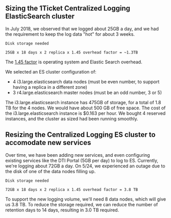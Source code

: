 ## Sizing the 1Ticket Centralized Logging ElasticSearch cluster

In July 2018, we observed that we logged about 25GB a day, and we had the requirement to keep the log data "hot" for about 3 weeks.

```
Disk storage needed

25GB x 18 days x 2 replica x 1.45 overhead factor = ~1.3TB
```

The [1.45 factor](https://docs.aws.amazon.com/elasticsearch-service/latest/developerguide/sizing-domains.html) is operating system and Elastic Search overhead.

We selected an ES cluster configuration of: 

* 4 i3.large.elasticsearch data nodes (must be even number, to support having a replica in a different zone)
* 3 r4.large.elasticsearch master nodes (must be an odd number, 3 or 5)

The i3.large.elasticsearch instance has 475GB of storage, for a total of 1.8 TB for the 4 nodes.  We would have about 500 GB of free space.  The cost of the i3.large.elasticsearch instance is $0.163 per hour.  We bought 4 reserved instances, and the cluster as sized had been running smoothly.

## Resizing the Centralized Logging ES cluster to accomodate new services

Over time, we have been adding new services, and even configuring existing services like the DTI Portal (5GB per day) to log to ES.  Currently, we're logging about 72GB a day.  On 5/24, we experienced an outage due to the disk of one of the data nodes filling up.  

```
Disk storage needed

72GB x 18 days x 2 replica x 1.45 overhead factor = 3.8 TB
```

To support the new logging volume, we'll need 8 data nodes, which will give us 3.8 TB.  To reduce the storage required, we can reduce the number of retention days to 14 days, resulting in 3.0 TB required.
